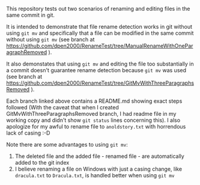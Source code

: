 This repository tests out two scenarios of renaming and editing files in the same commit in git. 

It is intended to demonstrate that file rename detection works in git without using ``git mv`` and specifically that a file can be modified in the same commit without using ``git mv`` (see branch at https://github.com/dpen2000/RenameTest/tree/ManualRenameWithOneParagraphRemoved ). 

It also demonstates that using ``git mv`` and editing the file too substantially in a commit doesn't guarantee rename detection because ``git mv`` was used (see branch at https://github.com/dpen2000/RenameTest/tree/GitMvWithThreeParagraphsRemoved ).

Each branch linked above contains a README.md showing exact steps followed (With the caveat that when I created GitMvWithThreeParagraphsRemoved branch, I had readme file in my working copy and didn't show ``git status`` lines concerning this). I also apologize for my awful to rename file to ``anoldstory.txt`` with horrendous lack of casing :-D

Note there are some advantages to using ``git mv``:
1. The deleted file and the added file - renamed file - are automatically added to the git index
2. I believe renaming a file on Windows with just a casing change, like ``dracula.txt`` to ``Dracula.txt``, is handled better when using ``git mv``
